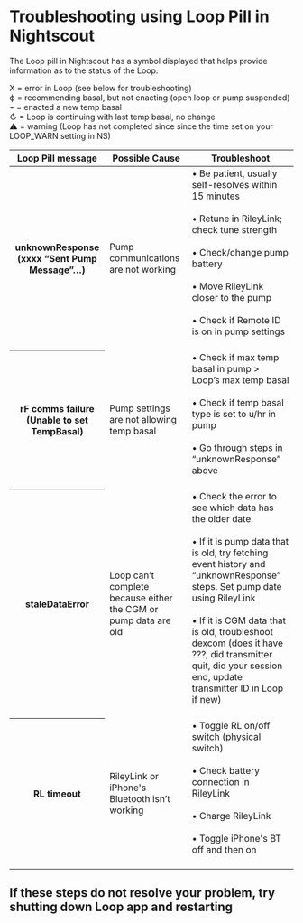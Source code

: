 # Troubleshooting using Loop Pill in Nightscout

The Loop pill in Nightscout has a symbol displayed that helps provide information as to the status of the Loop.

X  	= error in Loop (see below for troubleshooting)</br>
ϕ 	= recommending basal, but not enacting (open loop or pump suspended)</br>
⌁ 	= enacted a new temp basal</br>
↻ 	= Loop is continuing with last temp basal, no change</br>
⚠ 	= warning (Loop has not completed since since the time set on your LOOP_WARN setting in NS)</br>

<table>
  <thead>
    <tr>
      <th>Loop Pill message</th>
      <th>Possible Cause</th>
      <th>Troubleshoot</th>
    </tr>
  </thead>
  <tbody>
    <tr>
      <th>unknownResponse (xxxx “Sent Pump Message”…)</th>
      <td>Pump communications are not working</td>
      <td>•	Be patient, usually self-resolves within 15 minutes</br></br>
•	Retune in RileyLink; check tune strength</br></br>
•	Check/change pump battery</br></br>
•	Move RileyLink closer to the pump</br></br>
•	Check if Remote ID is on in pump settings</br></br></td>
    </tr>
    <tr>
      <th>rF comms failure (Unable to set TempBasal)</th>
      <td>Pump settings are not allowing temp basal</td>
      <td>•	Check if max temp basal in pump > Loop’s max temp basal</br></br>
•	Check if temp basal type is set to u/hr in pump</br></br>
•	Go through steps in “unknownResponse” above</br></br>
</td>
    </tr>
    <tr>
      <th>staleDataError</th>
      <td>Loop can’t complete because either the CGM or pump data are old</td>
      <td>•	Check the error to see which data has the older date.</br></br>
•	If it is pump data that is old, try fetching event history and “unknownResponse” steps.  Set pump date using RileyLink</br></br>
•	If it is CGM data that is old, troubleshoot dexcom (does it have ???, did transmitter quit, did your session end, update transmitter ID in Loop if new)</br></br>
</td>
    </tr>
    <tr>
      <th>RL timeout</th>
      <td>RileyLink or iPhone's Bluetooth isn’t working</td>
      <td>•	Toggle RL on/off switch  (physical switch)</br></br>
•	Check battery connection in RileyLink</br></br>
•	Charge RileyLink</br></br>
•	Toggle iPhone's BT off and then on</br></br>

</td>
    </tr>
  </tbody>
</table>

## If these steps do not resolve your problem, try shutting down Loop app and restarting
